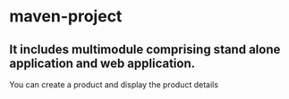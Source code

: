 # maven-project

## It includes multimodule comprising stand alone application and web application.

You can create a product and display the product details
